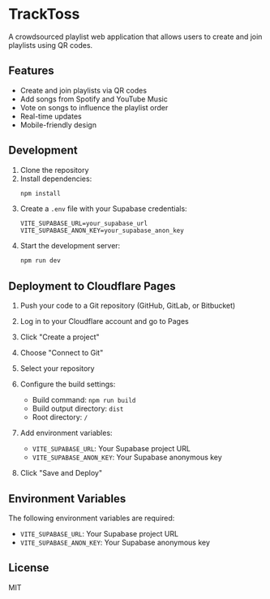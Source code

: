 # TrackToss

A crowdsourced playlist web application that allows users to create and join playlists using QR codes.

## Features

- Create and join playlists via QR codes
- Add songs from Spotify and YouTube Music
- Vote on songs to influence the playlist order
- Real-time updates
- Mobile-friendly design

## Development

1. Clone the repository
2. Install dependencies:
   ```bash
   npm install
   ```
3. Create a `.env` file with your Supabase credentials:
   ```
   VITE_SUPABASE_URL=your_supabase_url
   VITE_SUPABASE_ANON_KEY=your_supabase_anon_key
   ```
4. Start the development server:
   ```bash
   npm run dev
   ```

## Deployment to Cloudflare Pages

1. Push your code to a Git repository (GitHub, GitLab, or Bitbucket)

2. Log in to your Cloudflare account and go to Pages

3. Click "Create a project"

4. Choose "Connect to Git"

5. Select your repository

6. Configure the build settings:
   - Build command: `npm run build`
   - Build output directory: `dist`
   - Root directory: `/`

7. Add environment variables:
   - `VITE_SUPABASE_URL`: Your Supabase project URL
   - `VITE_SUPABASE_ANON_KEY`: Your Supabase anonymous key

8. Click "Save and Deploy"

## Environment Variables

The following environment variables are required:

- `VITE_SUPABASE_URL`: Your Supabase project URL
- `VITE_SUPABASE_ANON_KEY`: Your Supabase anonymous key

## License

MIT 
